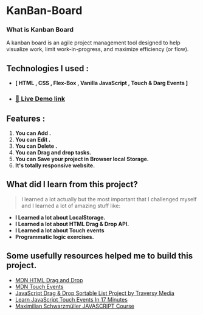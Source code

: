 # KanBan-Board
### What is Kanban Board
A kanban board is an agile project management tool designed to help visualize work, limit work-in-progress, and maximize efficiency (or flow).

## Technologies I used :

- **[ HTML , CSS , Flex-Box , Vanilla JavaScript , Touch & Darg Events ]**
- ### [🔗 Live Demo link](https://mrk-infosec.github.io/KanBan-Board/)


## Features :

1. **You can Add .**
2. **You can Edit .**
3. **You can Delete .**
4. **You can Drag and drop tasks.**
5. **You can Save your project in Browser local Storage.**
6. **It's totally responsive website.**

## What did I learn from this project?

> I learned a lot actually but the most important that I challenged myself and I learned a lot of amazing stuff like:

- **I Learned a lot about LocalStorage.**
- **I Learned a lot about HTML Drag & Drop API.**
- **I Learned a lot about Touch events**
- **Programmatic logic exercises.**

## Some usefully resources helped me to build this project.

- [MDN HTML Drag and Drop](https://developer.mozilla.org/en-US/docs/Web/API/HTML_Drag_and_Drop_API)
- [MDN Touch Events](https://developer.mozilla.org/en-US/docs/Web/API/Touch_events)
- [JavaScript Drag & Drop Sortable List Project by Traversy Media](https://www.youtube.com/watch?v=wv7pvH1O5Ho&t=360s)
- [Learn JavaScript Touch Events In 17 Minutes](https://www.youtube.com/watch?v=TaPdgj8mucI)
- [Maximilian Schwarzmüller JAVASCRIPT Course](https://www.udemy.com/course/javascript-the-complete-guide-2020-beginner-advanced/)
